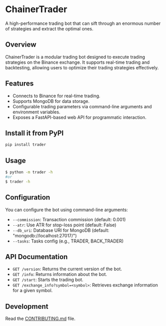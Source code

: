 # ChainerTrader 
A high-performance trading bot that can sift through an enormous number of strategies and extract the optimal ones.

## Overview
ChainerTrader is a modular trading bot designed to execute trading strategies on the Binance exchange. It supports real-time trading and backtesting, allowing users to optimize their trading strategies effectively.

## Features
- Connects to Binance for real-time trading.
- Supports MongoDB for data storage.
- Configurable trading parameters via command-line arguments and environment variables.
- Exposes a FastAPI-based web API for programmatic interaction.

## Install it from PyPI

```bash
pip install trader
```

## Usage

```bash
$ python -m trader -h
#or
$ trader -h
```

## Configuration
You can configure the bot using command-line arguments:
- `--commission`: Transaction commission (default: 0.001)
- `--atr`: Use ATR for stop-loss point (default: False)
- `--db_uri`: Database URI for MongoDB (default: "mongodb://localhost:27017/")
- `--tasks`: Tasks config (e.g., TRADER, BACK_TRADER)

## API Documentation
- `GET /version`: Returns the current version of the bot.
- `GET /info`: Returns information about the bot.
- `GET /start`: Starts the trading bot.
- `GET /exchange_info?symbol=<symbol>`: Retrieves exchange information for a given symbol.

## Development

Read the [CONTRIBUTING.md](CONTRIBUTING.md) file.
